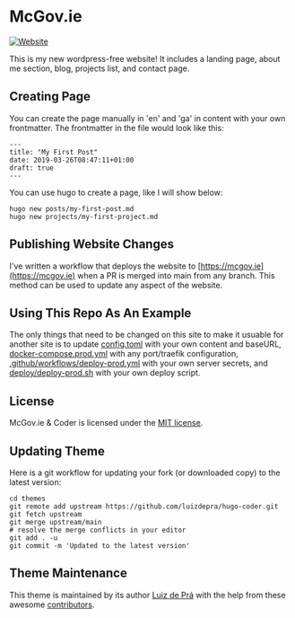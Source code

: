# McGov.ie

[![Website](https://img.shields.io/website?label=mcgov.ie&style=for-the-badge&url=https%3A%2F%2Fcodestackr.com)](https://mcgov.ie)

This is my new wordpress-free website! It includes a landing page, about me section, blog, projects list, and contact page.

## Creating Page

You can create the page manually in 'en' and 'ga' in content with your own frontmatter. The frontmatter in the file would look like this:

```console
---
title: "My First Post"
date: 2019-03-26T08:47:11+01:00
draft: true
---
```

You can use hugo to create a page, like I will show below:

```console
hugo new posts/my-first-post.md
hugo new projects/my-first-project.md
```

## Publishing Website Changes

I've written a workflow that deploys the website to [https://mcgov.ie](https://mcgov.ie) when a PR is merged into main from any branch. This method can be used to update any aspect of the website.

## Using This Repo As An Example

The only things that need to be changed on this site to make it usuable for another site is to update [config.toml](https://github.com/mcgovman/mcgov.ie/blob/master/config.toml) with your own content and baseURL, [docker-compose.prod.yml](https://github.com/mcgovman/mcgov.ie/blob/master/docker-compose.prod.yml) with any port/traefik configuration, [.github/workflows/deploy-prod.yml](https://github.com/mcgovman/mcgov.ie/blob/master/.github/workflows/deploy-prod.yml) with your own server secrets, and [deploy/deploy-prod.sh](https://github.com/mcgovman/mcgov.ie/blob/master/deploy/deploy-prod.sh) with your own deploy script.

## License

McGov.ie & Coder is licensed under the [MIT license](https://github.com/mcgovman/mcgov.ie/blob/master/LICENSE).

## Updating Theme

Here is a git workflow for updating your fork (or downloaded copy) to the latest version:

```console
cd themes
git remote add upstream https://github.com/luizdepra/hugo-coder.git
git fetch upstream
git merge upstream/main
# resolve the merge conflicts in your editor
git add . -u
git commit -m 'Updated to the latest version'
```

## Theme Maintenance

This theme is maintained by its author [Luiz de Prá](https://github.com/luizdepra) with the help from these awesome [contributors](https://github.com/luizdepra/hugo-coder/blob/master/CONTRIBUTORS.md).
